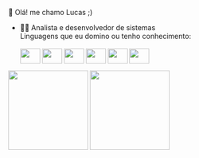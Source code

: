 
👋 Olá! me chamo Lucas ;)
- 👨‍💻 Analista e desenvolvedor de sistemas </br>
      Linguagens que eu domino ou tenho conhecimento:
            <div>      
                    <img align="center" height="30" width="40" src="https://cdn.jsdelivr.net/gh/devicons/devicon/icons/java/java-original-wordmark.svg" />
                    <img align="center" height="30" width="40" src="https://cdn.jsdelivr.net/gh/devicons/devicon/icons/javascript/javascript-original.svg" />
                    <img align="center" height="30" width="40" src="https://cdn.jsdelivr.net/gh/devicons/devicon/icons/c/c-original.svg" />
                    <img align="center" height="30" width="40" src="https://cdn.jsdelivr.net/gh/devicons/devicon/icons/python/python-original-wordmark.svg" />
                    <img align="center" height="30" width="40" src="https://cdn.jsdelivr.net/gh/devicons/devicon/icons/csharp/csharp-original.svg" />
                    <img align="center" height="30" width="40" src="https://cdn.jsdelivr.net/gh/devicons/devicon/icons/html5/html5-original.svg" />
             <div>
<div>
      <img height="160em" src="https://github-readme-stats.vercel.app/api?username=LCS-Simoes&show_icons=true&theme=tokyonight"/>
      <img height="160em" src="https://github-readme-stats.vercel.app/api/top-langs/?username=LCS-Simoes&theme=tokyonight"/>
<div>
 
